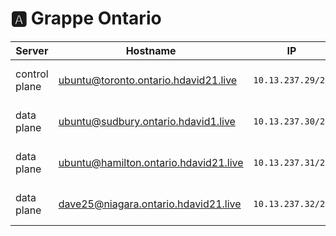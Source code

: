 # :a: Grappe Ontario

| Server           | Hostname                            |  IP               | Specs                 |
|------------------|-------------------------------------|-------------------|-----------------------|
| control plane    |ubuntu@toronto.ontario.hdavid21.live  | `10.13.237.29/24` | 64GB Ram,      16cpus |
| data plane       |ubuntu@sudbury.ontario.hdavid1.live  | `10.13.237.30/24` | 64GB Ram,      16cpus |
| data plane       |ubuntu@hamilton.ontario.hdavid21.live | `10.13.237.31/24` | 64GB Ram,       8cpus |
| data plane       |dave25@niagara.ontario.hdavid21.live  | `10.13.237.32/24` | 64GB Ram,      16cpus |

